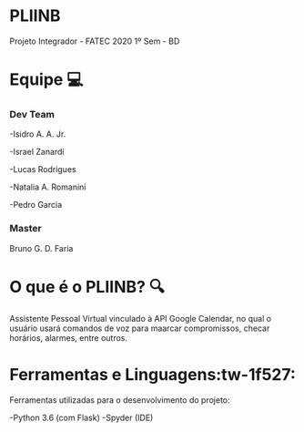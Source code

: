 # PLIINB
Projeto Integrador - FATEC 2020 1º Sem - BD

# **Equipe  💻**

### **Dev Team**
-Isidro A. A. Jr.

-Israel Zanardi

-Lucas Rodrigues

-Natalia A. Romanini

-Pedro Garcia

### **Master**
Bruno G. D. Faria

# **O que é o PLIINB? 🔍**
Assistente Pessoal Virtual vinculado à API Google Calendar, no qual o usuário usará comandos de voz para maarcar compromissos, checar horários, alarmes, entre outros.

# **Ferramentas e Linguagens**:tw-1f527: 
Ferramentas utilizadas para o desenvolvimento do projeto:

-Python 3.6 (com Flask)
-Spyder (IDE)
